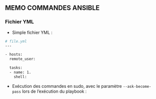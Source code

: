 ## MEMO COMMANDES ANSIBLE

### Fichier YML

* Simple fichier YML :
```bash
# file.yml
---

- hosts: 
  remote_user: 

  tasks:
  - name: 1.
    shell:

```

* Exécution des commandes en sudo, avec le paramètre <code>--ask-become-pass</code> lors de l’exécution du playbook :
